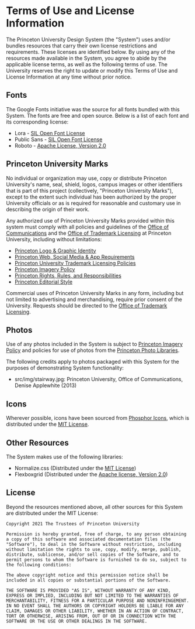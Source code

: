 # Terms of Use and License Information

The Princeton University Design System (the "System") uses and/or bundles resources that carry their own license
restrictions and requirements.  These licenses are identified below.  By using any of the resources made available in 
the System, you agree to abide by the applicable license terms, as well as the following terms of use.  The University 
reserves the right to update or modify this Terms of Use and License Information at any time without prior notice.

## Fonts

The Google Fonts initiative was the source for all fonts bundled with this System.  The fonts are free and open source. 
Below is a list of each font and its corresponding license:

* Lora - [SIL Open Font License](https://scripts.sil.org/cms/scripts/page.php?site_id=nrsi&id=OFL)
* Public Sans - [SIL Open Font License](https://scripts.sil.org/cms/scripts/page.php?site_id=nrsi&id=OFL)
* Roboto - [Apache License, Version 2.0](http://www.apache.org/licenses/LICENSE-2.0)

## Princeton University Marks

No individual or organization may use, copy or distribute Princeton University's name, seal, shield, logos, 
campus images or other identifiers that is part of this project (collectively, "Princeton University Marks"), except 
to the extent such individual has been authorized by the proper University officials or as is required for reasonable 
and customary use in describing the origin of their work. 

Any authorized use of Princeton University Marks provided within this system must comply with all policies and 
guidelines of the [Office of Communications](https://communications.princeton.edu/) and the 
[Office of Trademark Licensing](https://trademarks.princeton.edu/) at Princeton University, 
including without limitations:

* [Princeton Logo & Graphic Identity](https://communications.princeton.edu/guides-tools/logo-graphic-identity)
* [Princeton Web, Social Media & App Requirements](https://communications.princeton.edu/guides/web-social-media-app-requirements)
* [Princeton University Trademark Licensing Policies](https://trademarks.princeton.edu/)
* [Princeton Imagery Policy](https://communications.princeton.edu/guides-tools/intellectual-property)
* [Princeton Rights, Rules, and Responsibilities](https://rrr.princeton.edu/)
* [Princeton Editorial Style](https://communications.princeton.edu/guides-tools/princeton-editorial-style-guide)

Commercial uses of Princeton University Marks in any form, including but not limited to advertising and merchandising, 
require prior consent of the University. Requests should be directed to the 
[Office of Trademark Licensing](https://trademarks.princeton.edu/).

## Photos 

Use of any photos included in the System is subject to 
[Princeton Imagery Policy](https://communications.princeton.edu/guides-tools/intellectual-property)
and policies for use of photos from the 
[Princeton Photo Libraries](https://communications.princeton.edu/guides-tools/photo-libraries). 

The following credits apply to photos packaged with this System for the purposes of demonstrating
System functionality:

* src/img/stairway.jpg: Princeton University, Office of Communications, Denise Applewhite (2013)

## Icons

Wherever possible, icons have been sourced from [Phosphor Icons](https://phosphoricons.com/), which is distributed 
under the [MIT License](https://opensource.org/licenses/MIT).

## Other Resources

The System makes use of the following libraries:

* Normalize.css (Distributed under the [MIT License](https://opensource.org/licenses/MIT))
* Flexboxgrid (Distributed under the [Apache license, Version 2.0](http://www.apache.org/licenses/LICENSE-2.0))

## License

Beyond the resources mentioned above, all other sources for this System are distributed under the MIT License:

```
Copyright 2021 The Trustees of Princeton University

Permission is hereby granted, free of charge, to any person obtaining a copy of this software and associated documentation files (the "Software"), to deal in the Software without restriction, including without limitation the rights to use, copy, modify, merge, publish, distribute, sublicense, and/or sell copies of the Software, and to permit persons to whom the Software is furnished to do so, subject to the following conditions:

The above copyright notice and this permission notice shall be included in all copies or substantial portions of the Software.

THE SOFTWARE IS PROVIDED "AS IS", WITHOUT WARRANTY OF ANY KIND, EXPRESS OR IMPLIED, INCLUDING BUT NOT LIMITED TO THE WARRANTIES OF MERCHANTABILITY, FITNESS FOR A PARTICULAR PURPOSE AND NONINFRINGEMENT. IN NO EVENT SHALL THE AUTHORS OR COPYRIGHT HOLDERS BE LIABLE FOR ANY CLAIM, DAMAGES OR OTHER LIABILITY, WHETHER IN AN ACTION OF CONTRACT, TORT OR OTHERWISE, ARISING FROM, OUT OF OR IN CONNECTION WITH THE SOFTWARE OR THE USE OR OTHER DEALINGS IN THE SOFTWARE.
```
